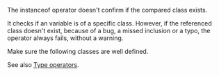 The instanceof operator doesn't confirm if the compared class exists. 

It checks if an variable is of a specific class. However, if the referenced class doesn't exist, because of a bug, a missed inclusion or a typo, the operator always fails, without a warning. 

<?php

namespace X {
    class C {}
    
    // This is OK, as C is defined in X
    if ($o instanceof C) { }

    // This is not OK, as C is not defined in global
    // instanceof respects namespaces and use expressions
    if ($o instanceof \C) { }

    // This is not OK, as undefinedClass
    if ($o instanceof undefinedClass) { }

    // This is not OK, as $class is now a full namespace. It actually refers to \c, which doesn't exist
    $class = 'C';
    if ($o instanceof $class) { }
}
?>

Make sure the following classes are well defined.

See also [Type operators](http://php.net/instanceof).
